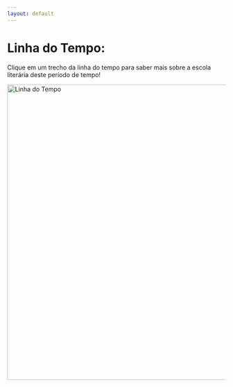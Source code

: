 ```yaml
---
layout: default
---
```


<h1>Linha do Tempo:</h1>
<p>Clique em um trecho da linha do tempo para saber mais sobre a escola literária deste período de tempo!</p>
<img id="ldt" src="../rsc/ldt/ldt.png" alt="Linha do Tempo" usemap="#ldtmap" width="680px">
<map id="ldtmapid" name="ldtmap">
    <area shape="rect" coords="3,2,170,53" alt="Realismo" onclick="changeDescription()">
    <!-- <area shape="rect" coords="806,9,1597,257" alt="Simbolismo" onclick="changeDescription('Simbolismo')"> -->
</map>

<script>
function changeDescription()
{
    alert('Description changed.');
    switch(escola)
    {
        case "Realismo":
            document.getElementByID("escTitle").innerHTML = "Realismo";
            document.getElementByID("escDesc").innerHTML = "O Realismo é definido por lorem ipsum dolor sit amet.";
            break;

        case "Simbolismo":
            document.getElementByID("escTitle").innerHTML = "Simbolismo";
            document.getElementByID("escDesc").innerHTML = "O Simbolismo é definido por lorem ipsum dolor sit amet.";
            break;
    }
}
</script>

<h2 id=escTitle style="color:#57ABEC"></h2>
<p id=escDesc></p>